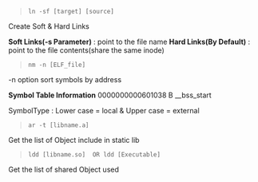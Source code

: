 
> ```ln -sf [target] [source]```

Create Soft & Hard Links

**Soft Links(-s Parameter)** : point to the file name
**Hard Links(By Default)**   : point to the file contents(share the same inode)


> ```nm -n [ELF_file]```

-n option sort symbols by address

**Symbol Table Information**
<VirtualAddress>        <SymbolType>    <SymbolName>
0000000000601038        B                __bss_start

SymbolType : Lower case = local & Upper case = external

> ```ar -t [libname.a]```

Get the list of Object include in static lib

> ```ldd [libname.so]  OR ldd [Executable]```

Get the list of shared Object used
